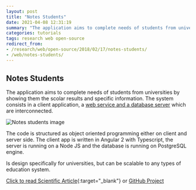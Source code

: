 ```yaml
---
layout: post
title: "Notes Students"
date: 2021-04-08 12:31:19
summary: "The application aims to complete needs of students from universities by showing them the scolar results and specific information. The system consists in a client application, a web service and a database server which are interconnected."
categories: tutorials
tags: research web open-source
redirect_from: 
- /research/web/open-source/2018/02/17/notes-students/
- /web/notes-students/
---
```


## Notes Students

The application aims to complete needs of students from universities by showing them the scolar results and specific information. The system consists in a client application, a [web service and a database server](https://cmevo.com/website-development-services/) which are interconnected.

![Notes students image](/images/note-students.png)

The code is structured as object oriented programming either on client and server side. The client app is written in Angular 2 with Typescript, the server is running on a Node JS and the database is running on PostgreSQL engine.

Is design specifically for universities, but can be scalable to any types of education system.

[Click to read Scientific Article](https://docs.google.com/document/d/e/2PACX-1vQnqK2pN3mQEcpvpe7xz0X4wXtII5i2Vf4DSluPjFecul4KdumBFU-V7yVsr8W4loBwRxRIU8dE4uxe/pub){:target="_blank"} or [GitHub Project <i class="fab fa-github"></i>](https://github.com/boobo94/notes-student)